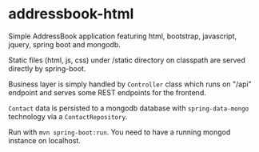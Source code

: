 # addressbook-html
Simple AddressBook application featuring html, bootstrap, javascript, jquery, spring boot and mongodb.

Static files (html, js, css) under /static directory on classpath are served directly by spring-boot. 

Business layer is simply handled by `Controller` class which runs on "/api" endpoint and serves some REST endpoints for the frontend.

`Contact` data is persisted to a mongodb database with `spring-data-mongo` technology via a `ContactRepository`.

Run with `mvn spring-boot:run`. You need to have a running mongod instance on localhost. 
